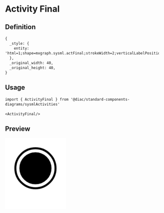 # Activity Final

## Definition

```
{
  _style: { 
    entity: 'html=1;shape=mxgraph.sysml.actFinal;strokeWidth=2;verticalLabelPosition=bottom;verticalAlignment=top;',
  },
  _original_width: 40,
  _original_height: 40,
}
```

## Usage

```
import { ActivityFinal } from '@diac/standard-components-diagrams/sysmlActivities'

<ActivityFinal/>
```

## Preview

<img src="./activity-final.png" width="200"/>
